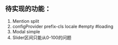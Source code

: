 ## 待实现的功能：
1. Mention split
2. configProvider prefix-cls locale #empty #loading
3. Modal simple
4. Slider区间只能从0-100的问题
